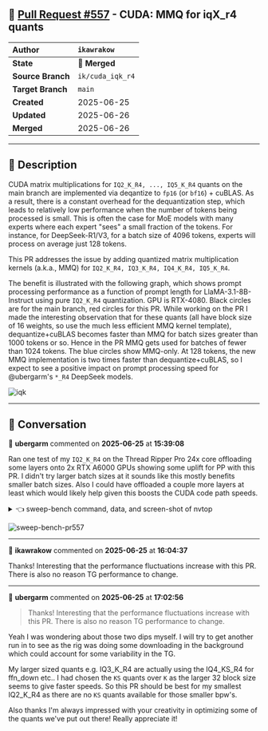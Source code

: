 ## 🔀 [Pull Request #557](https://github.com/ikawrakow/ik_llama.cpp/pull/557) - CUDA: MMQ for iqX_r4 quants 

| **Author** | `ikawrakow` |
| :--- | :--- |
| **State** | 🔀 **Merged** |
| **Source Branch** | `ik/cuda_iqk_r4` |
| **Target Branch** | `main` |
| **Created** | 2025-06-25 |
| **Updated** | 2025-06-26 |
| **Merged** | 2025-06-26 |

---

## 📄 Description

CUDA matrix multiplications for `IQ2_K_R4, ..., IQ5_K_R4` quants on the main branch are implemented via deqantize to `fp16` (or `bf16`) + cuBLAS. As a result, there is a constant overhead for the dequantization step, which leads to relatively low performance when the number of tokens being processed is small. This is often the case for MoE models with many experts where each expert "sees" a small fraction of the tokens. For instance, for DeepSeek-R1/V3, for a batch size of 4096 tokens, experts will process on average just 128 tokens.

This PR addresses the issue by adding quantized matrix multiplication kernels (a.k.a., MMQ) for `IQ2_K_R4, IQ3_K_R4, IQ4_K_R4, IQ5_K_R4`. 

The benefit is illustrated with the following graph, which shows prompt processing performance as a function of prompt length for LlaMA-3.1-8B-Instruct using pure `IQ2_K_R4` quantization. GPU is RTX-4080. Black circles are for the main branch, red circles for this PR. While working on the PR I made the interesting observation that for these quants (all have block size of 16 weights, so use the much less efficient MMQ kernel template), dequantize+cuBLAS becomes faster than MMQ for batch sizes greater than 1000 tokens or so. Hence in the PR MMQ gets used for batches of fewer than 1024 tokens. The blue circles show MMQ-only. At 128 tokens, the new MMQ implementation is two times faster than dequantize+cuBLAS, so I expect to see a positive impact on prompt processing speed for @ubergarm's `*_R4` DeepSeek models.

![iqk](https://github.com/user-attachments/assets/0068aab7-fcc9-498f-b93c-c2a9759abd19)

---

## 💬 Conversation

👤 **ubergarm** commented on **2025-06-25** at **15:39:08**

Ran one test of my `IQ2_K_R4` on the Thread Ripper Pro 24x core offloading some layers onto 2x RTX A6000 GPUs showing some uplift for PP with this PR. I didn't try larger batch sizes at it sounds like this mostly benefits smaller batch sizes. Also I could have offloaded a couple more layers at least which would likely help given this boosts the CUDA code path speeds.

<details>

<summary>👈 sweep-bench command, data, and screen-shot of nvtop</summary>

I had some VRAM left so could proably have taken another layer or two each GPU.

![pr557-nvtop-screenshot](https://github.com/user-attachments/assets/a2568709-abb2-4e03-acfe-7d59920b2dfe)

```bash
model=DeepSeek-R1-0528-IQ2_K_R4-00001-of-00005.gguf
./build/bin/llama-sweep-bench \
    --model "$model" \
    --no-mmap \
    --ctx-size 8704 \
    -ctk q8_0 \
    -mla 3 -fa \
    -fmoe \
    -amb 512 \
    -ngl 99 \
    -ot "blk\.(3|4|5|6|7|8|9|10|11|12)\.ffn_.*=CUDA0" \
    -ot "blk\.(13|14|15|16|17|18|19|20|21|22)\.ffn_.*=CUDA1" \
    -ot exps=CPU \
    --warmup-batch \
    --threads 24
```

## PR557@b3417c93
|    PP |     TG |   N_KV |   T_PP s | S_PP t/s |   T_TG s | S_TG t/s |
|-------|--------|--------|----------|----------|----------|----------|
|   512 |    128 |      0 |    3.891 |   131.57 |    8.242 |    15.53 |
|   512 |    128 |    512 |    4.628 |   110.62 |    8.311 |    15.40 |
|   512 |    128 |   1024 |    4.355 |   117.56 |    8.197 |    15.62 |
|   512 |    128 |   1536 |    4.240 |   120.76 |    8.299 |    15.42 |
|   512 |    128 |   2048 |    4.268 |   119.97 |    8.253 |    15.51 |
|   512 |    128 |   2560 |    4.660 |   109.88 |    8.490 |    15.08 |
|   512 |    128 |   3072 |    4.418 |   115.89 |    8.573 |    14.93 |
|   512 |    128 |   3584 |    4.550 |   112.52 |    8.517 |    15.03 |
|   512 |    128 |   4096 |    5.525 |    92.67 |    8.552 |    14.97 |
|   512 |    128 |   4608 |    4.770 |   107.33 |    8.485 |    15.09 |
|   512 |    128 |   5120 |    4.931 |   103.84 |    8.585 |    14.91 |
|   512 |    128 |   5632 |    4.901 |   104.47 |    8.975 |    14.26 |
|   512 |    128 |   6144 |    5.039 |   101.61 |    8.812 |    14.53 |
|   512 |    128 |   6656 |    5.124 |    99.93 |    8.901 |    14.38 |
|   512 |    128 |   7168 |    5.119 |   100.02 |    8.961 |    14.28 |
|   512 |    128 |   7680 |    5.200 |    98.46 |    8.836 |    14.49 |
|   512 |    128 |   8192 |    5.363 |    95.46 |    9.309 |    13.75 |

## main@b5f2f001
|    PP |     TG |   N_KV |   T_PP s | S_PP t/s |   T_TG s | S_TG t/s |
|-------|--------|--------|----------|----------|----------|----------|
|   512 |    128 |      0 |    4.348 |   117.76 |    8.091 |    15.82 |
|   512 |    128 |    512 |    4.418 |   115.89 |    8.195 |    15.62 |
|   512 |    128 |   1024 |    4.520 |   113.27 |    8.200 |    15.61 |
|   512 |    128 |   1536 |    4.695 |   109.06 |    8.220 |    15.57 |
|   512 |    128 |   2048 |    4.787 |   106.96 |    8.258 |    15.50 |
|   512 |    128 |   2560 |    4.871 |   105.11 |    8.389 |    15.26 |
|   512 |    128 |   3072 |    4.960 |   103.23 |    8.453 |    15.14 |
|   512 |    128 |   3584 |    5.034 |   101.71 |    8.466 |    15.12 |
|   512 |    128 |   4096 |    5.152 |    99.37 |    8.448 |    15.15 |
|   512 |    128 |   4608 |    5.352 |    95.66 |    8.502 |    15.06 |
|   512 |    128 |   5120 |    5.423 |    94.41 |    8.523 |    15.02 |
|   512 |    128 |   5632 |    5.505 |    93.01 |    8.732 |    14.66 |
|   512 |    128 |   6144 |    5.490 |    93.27 |    8.706 |    14.70 |
|   512 |    128 |   6656 |    5.479 |    93.45 |    8.826 |    14.50 |
|   512 |    128 |   7168 |    5.595 |    91.51 |    8.783 |    14.57 |
|   512 |    128 |   7680 |    5.656 |    90.52 |    8.835 |    14.49 |
|   512 |    128 |   8192 |    5.800 |    88.28 |    8.985 |    14.25 |

</details>

![sweep-bench-pr557](https://github.com/user-attachments/assets/052420c8-caf9-412a-aa36-b636183334e7)

---

👤 **ikawrakow** commented on **2025-06-25** at **16:04:37**

Thanks! Interesting that the performance fluctuations increase with this PR. There is also no reason TG performance to change.

---

👤 **ubergarm** commented on **2025-06-25** at **17:02:56**

> Thanks! Interesting that the performance fluctuations increase with this PR. There is also no reason TG performance to change.

Yeah I was wondering about those two dips myself. I will try to get another run in to see as the rig was doing some downloading in the background which could account for some variability in the TG.

My larger sized quants e.g. IQ3_K_R4 are actually using the IQ4_KS_R4 for ffn_down etc.. I had chosen the `KS` quants over `K` as the larger 32 block size seems to give faster speeds. So this PR should be best for my smallest IQ2_K_R4 as there are no `KS` quants available for those smaller bpw's.

Also thanks I'm always impressed with your creativity in optimizing some of the quants we've put out there! Really appreciate it!
